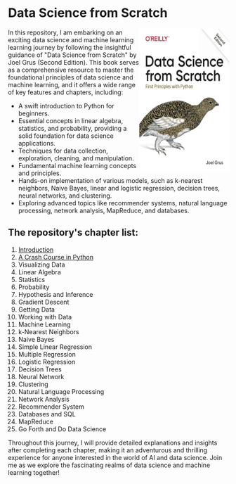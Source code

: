 # Data Science from Scratch
<img align="right" src="img/cover2.jpg" width="205" height="325" alt="image" />
In this repository, I am embarking on an exciting data science and machine learning learning journey by following the insightful guidance of "Data Science from Scratch" by Joel Grus (Second Edition). This book serves as a comprehensive resource to master the foundational principles of data science and machine learning, and it offers a wide range of key features and chapters, including:

  - A swift introduction to Python for beginners.
  - Essential concepts in linear algebra, statistics, and probability, providing a solid foundation for data science applications.
  - Techniques for data collection, exploration, cleaning, and manipulation.
  - Fundamental machine learning concepts and principles.
  - Hands-on implementation of various models, such as k-nearest neighbors, Naive Bayes, linear and logistic regression, decision trees, neural networks, and clustering.
  - Exploring advanced topics like recommender systems, natural language processing, network analysis, MapReduce, and databases.

## The repository's chapter list:

01. [Introduction](https://github.com/sabboshachi/Machine_Learning/blob/main/03.%20Data%20Science%20from%20Scratch%20by%20Joel%20Grus/Chapter%2001.ipynb)
02. [A Crash Course in Python](https://github.com/sabboshachi/Machine_Learning/blob/main/03.%20Data%20Science%20from%20Scratch%20by%20Joel%20Grus/Chapter%2002.ipynb)
03. Visualizing Data
04. Linear Algebra
05. Statistics
06. Probability
07. Hypothesis and Inference
08. Gradient Descent
09. Getting Data
10. Working with Data
11. Machine Learning
12. k-Nearest Neighbors
13. Naive Bayes
14. Simple Linear Regression
15. Multiple Regression
16. Logistic Regression
17. Decision Trees
18. Neural Network
19. Clustering
20. Natural Language Processing
21. Network Analysis
22. Recommender System
23. Databases and SQL
24. MapReduce
25. Go Forth and Do Data Science

Throughout this journey, I will provide detailed explanations and insights after completing each chapter, making it an adventurous and thrilling experience for anyone interested in the world of AI and data science. Join me as we explore the fascinating realms of data science and machine learning together!


